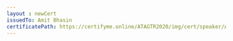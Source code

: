 ```yaml
--- 
layout : newCert 
issuedTo: Amit Bhasin
certificatePath: https://certifyme.online/ATAGTR2020/img/cert/speaker/AmitBhasin_c1803.png
--- 
```

